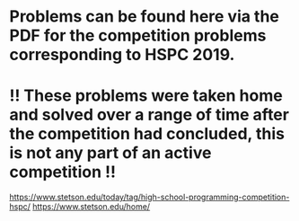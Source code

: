 # Problems can be found here via the PDF for the competition problems corresponding to HSPC 2019.
# !! These problems were taken home and solved over a range of time after the competition had concluded, this is not any part of an active competition !!
https://www.stetson.edu/today/tag/high-school-programming-competition-hspc/
https://www.stetson.edu/home/
